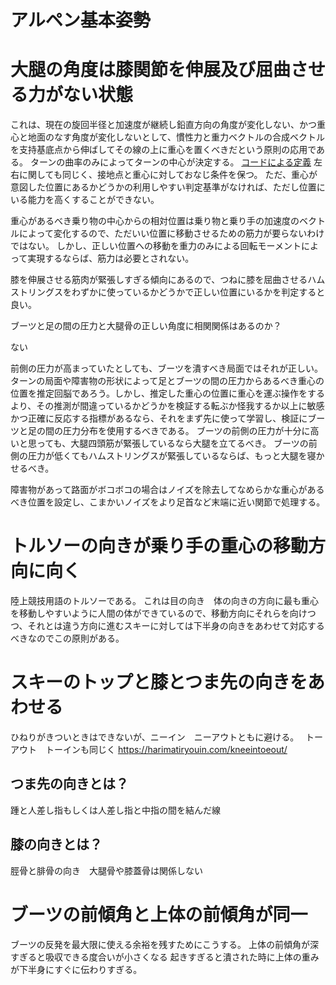 # アルペン基本姿勢

# 大腿の角度は膝関節を伸展及び屈曲させる力がない状態
これは、現在の旋回半径と加速度が継続し鉛直方向の角度が変化しない、かつ重心と地面のなす角度が変化しないとして、慣性力と重力ベクトルの合成ベクトルを支持基底点から伸ばしてその線の上に重心を置くべきだという原則の応用である。
ターンの曲率のみによってターンの中心が決定する。
[コードによる定義](https://github.com/koyakei/shintaido/blob/0ce2efa570b62ee0a70b4c1f667f7c385b08d2a4/src/main/kotlin/ridingSports/balance/RightPositionOfCenterOfMass.kt#L11)
左右に関しても同じく、接地点と重心に対しておなじ条件を保つ。
ただ、重心が意図した位置にあるかどうかの利用しやすい判定基準がなければ、ただし位置にいる能力を高くすることができない。

重心があるべき乗り物の中心からの相対位置は乗り物と乗り手の加速度のベクトルによって変化するので、ただいい位置に移動させるための筋力が要らないわけではない。
しかし、正しい位置への移動を重力のみによる回転モーメントによって実現するならば、筋力は必要とされない。

膝を伸展させる筋肉が緊張しすぎる傾向にあるので、つねに膝を屈曲させるハムストリングスをわずかに使っているかどうかで正しい位置にいるかを判定すると良い。


ブーツと足の間の圧力と大腿骨の正しい角度に相関関係はあるのか？

ない

前側の圧力が高まっていたとしても、ブーツを潰すべき局面ではそれが正しい。
ターンの局面や障害物の形状によって足とブーツの間の圧力からあるべき重心の位置を推定回脳であろう。しかし、推定した重心の位置に重心を運ぶ操作をするより、その推測が間違っているかどうかを検証する転ぶか怪我するか以上に敏感かつ正確に反応する指標があるなら、それをまず先に使って学習し、検証にブーツと足の間の圧力分布を使用するべきである。
ブーツの前側の圧力が十分に高いと思っても、大腿四頭筋が緊張しているなら大腿を立てるべき。
ブーツの前側の圧力が低くてもハムストリングスが緊張しているならば、もっと大腿を寝かせるべき。

障害物があって路面がボコボコの場合はノイズを除去してなめらかな重心があるべき位置を設定し、こまかいノイズをより足首など末端に近い関節で処理する。


# トルソーの向きが乗り手の重心の移動方向に向く
陸上競技用語のトルソーである。
これは目の向き　体の向きの方向に最も重心を移動しやすいように人間の体ができているので、移動方向にそれらを向けつつ、それとは違う方向に進むスキーに対しては下半身の向きをあわせて対応するべきなのでこの原則がある。

# スキーのトップと膝とつま先の向きをあわせる
ひねりがきついときはできないが、ニーイン　ニーアウトともに避ける。　
トーアウト　トーインも同じく
https://harimatiryouin.com/kneeintoeout/

## つま先の向きとは？
踵と人差し指もしくは人差し指と中指の間を結んだ線

## 膝の向きとは？
脛骨と腓骨の向き　大腿骨や膝蓋骨は関係しない

# ブーツの前傾角と上体の前傾角が同一
ブーツの反発を最大限に使える余裕を残すためにこうする。
上体の前傾角が深すぎると吸収できる度合いが小さくなる
起きすぎると潰された時に上体の重みが下半身にすぐに伝わりすぎる。
